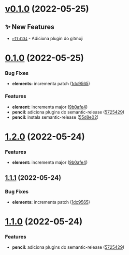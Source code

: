# [v0.1.0](https://github.com/wesleyschneider/cwi-talk-semantic-release/compare/v0.0.1...v0.1.0) (2022-05-25)

## ✨ New Features
- [`e7fd134`](https://github.com/wesleyschneider/cwi-talk-semantic-release/commit/e7fd134)  - Adiciona plugin do gitmoji 



# [0.1.0](https://github.com/wesleyschneider/cwi-talk-semantic-release/compare/v0.0.1...v0.1.0) (2022-05-25)


### Bug Fixes

* **elements:** incrementa patch ([1dc9565](https://github.com/wesleyschneider/cwi-talk-semantic-release/commit/1dc9565c1f04c7273a416e74b1d29496d77a5a8e))


### Features

* **element:** incrementa major ([9b0afe4](https://github.com/wesleyschneider/cwi-talk-semantic-release/commit/9b0afe4d5aa0b95d44777ac88af6d22b5fe49975))
* **pencil:** adiciona plugins do semantic-release ([5725429](https://github.com/wesleyschneider/cwi-talk-semantic-release/commit/5725429f5b7eff4478f1bf06f047b36b2ffd54e4))
* **pencil:** instala semantic-release ([55d8e02](https://github.com/wesleyschneider/cwi-talk-semantic-release/commit/55d8e02f2eab47be945b5120ba85cc1910782bcc))

# [1.2.0](https://github.com/wesleyschneider/cwi-talk-semantic-release/compare/v1.1.1...v1.2.0) (2022-05-24)


### Features

* **element:** incrementa major ([9b0afe4](https://github.com/wesleyschneider/cwi-talk-semantic-release/commit/9b0afe4d5aa0b95d44777ac88af6d22b5fe49975))

## [1.1.1](https://github.com/wesleyschneider/cwi-talk-semantic-release/compare/v1.1.0...v1.1.1) (2022-05-24)


### Bug Fixes

* **elements:** incrementa patch ([1dc9565](https://github.com/wesleyschneider/cwi-talk-semantic-release/commit/1dc9565c1f04c7273a416e74b1d29496d77a5a8e))

# [1.1.0](https://github.com/wesleyschneider/cwi-talk-semantic-release/compare/v1.0.0...v1.1.0) (2022-05-24)


### Features

* **pencil:** adiciona plugins do semantic-release ([5725429](https://github.com/wesleyschneider/cwi-talk-semantic-release/commit/5725429f5b7eff4478f1bf06f047b36b2ffd54e4))
